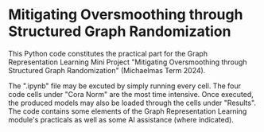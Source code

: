 # Mitigating Oversmoothing through Structured Graph Randomization

This Python code constitutes the practical part for the Graph Representation Learning Mini Project "Mitigating Oversmoothing through Structured Graph
Randomization" (Michaelmas Term 2024).

The ".ipynb" file may be excuted by simply running every cell. The four code cells under "Cora Norm" are the most time intensive. Once executed, the produced models may also be loaded through the cells under "Results".
The code contains some elements of the Graph Representation Learning module's practicals as well as some AI assistance (where indicated).
